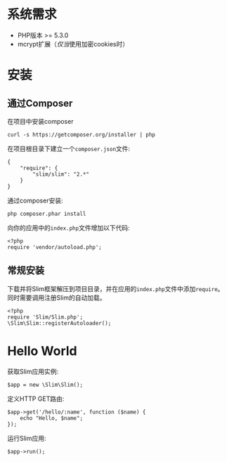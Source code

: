 # 系统需求

* PHP版本 >= 5.3.0
* mcrypt扩展（*仅当*使用加密cookies时）

# 安装

## 通过Composer

在项目中安装composer

    curl -s https://getcomposer.org/installer | php

在项目根目录下建立一个`composer.json`文件:

    {
        "require": {
            "slim/slim": "2.*"
        }
    }

通过composer安装:

    php composer.phar install

向你的应用中的`index.php`文件增加以下代码:

    <?php
    require 'vendor/autoload.php';

## 常规安装

下载并将Slim框架解压到项目目录，并在应用的`index.php`文件中添加`require`。
同时需要调用注册Slim的自动加载。

    <?php
    require 'Slim/Slim.php';
    \Slim\Slim::registerAutoloader();

# Hello World

获取Slim应用实例:

    $app = new \Slim\Slim();

定义HTTP GET路由:

    $app->get('/hello/:name', function ($name) {
        echo "Hello, $name";
    });

运行Slim应用:

    $app->run();
